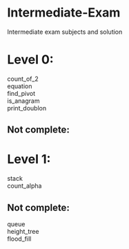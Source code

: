 # Intermediate-Exam
Intermediate exam subjects and solution<br>
# Level 0:
count_of_2<br>
equation<br>
find_pivot<br>
is_anagram<br>
print_doublon<br>

## Not complete:

# Level 1:
stack<br>
count_alpha<br>

## Not complete:
queue<br>
height_tree<br>
flood_fill<br>

